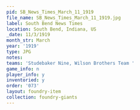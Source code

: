 ```yaml
---
pid: SB_News_Times_March_11_1919
file_name: SB_News_Times_March_11_1919.jpg
label: South Bend News Times
location: South Bend, Indiana, US
_date: 11/3/1919
month_str: March
year: '1919'
type: JPG
notes: 
teams: 'Studebaker Nine, Wilson Brothers Team '
game_info: n
player_info: y
inventoried: y
order: '073'
layout: foundry-item
collection: foundry-giants
---
```

